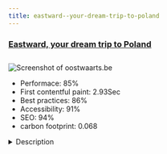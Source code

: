 ```yaml
---
title: eastward--your-dream-trip-to-poland
---
```


<div style="height: 3rem">
  <a href="https://www.oostwaarts.be/"><h3>Eastward, your dream trip to Poland</h3></a>
</div>
<img loading="lazy" src="/images/thumbs/oostwaarts.be.jpg" alt="Screenshot of oostwaarts.be" />
<ul>
  <li>Performace: 85%</li>
  <li>
    First contentful paint:
    2.93Sec
  </li>
  <li>Best practices: 86%</li>
  <li>Accessibility: 91%</li>
  <li>SEO: 94%</li>
  <li>carbon footprint: 0.068</li>
</ul>
<details>
  <summary>Description</summary>
  <p>The website is for travelers who want to discover eastern Poland in an exclusive way.
With Eastward Travel you are in experienced and safe hands to explore Poland. Journalist Marc Peirs guides you from A to Z. He is your travel guide, driver and even a bit of a butler. Your journey will be composed entirely according to your personal wishes.

You are also welcome at your home tour guide, in Willa Wisla, the wooden villa designed by the famous architect-artist Tadeusz Michalak in the picturesque artists' town of Kazimierz Dolny.The website uses the latest Joomla! version and a lot of extensions: Template and some other extensions from e.g. Joomlashack, Regular Labs and Joomlacalendar. Of course, no Joomla! Website can live securely without Akeeba back-up, Admin Tools, PWT ACL, the JCE editor and Watchful.

My main challenge was let the owner add articles himself and I used Form2Content for the first time, witch is an amazing piece of software that I will surely use more often.

I used also a lot of custom CSS, for the whole site or for some specific menu items or modules (e.g. page classes).</p>
</details>

